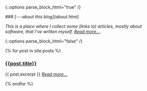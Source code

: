{::options parse_block_html="true" /}
<div style="font-style:italic">
### [---about this blog](about.html)

This is a place where I collect some (links to) articles,
mostly about software, that I've written myself. [Read more...](about.html).  
</div> 
{::options parse_block_html="false" /}

{% for post in site.posts %}
### [{{post.title}}]({{post.url}})

{{ post.excerpt }} [_Read more..._]({{post.url}})

{% endfor %}
